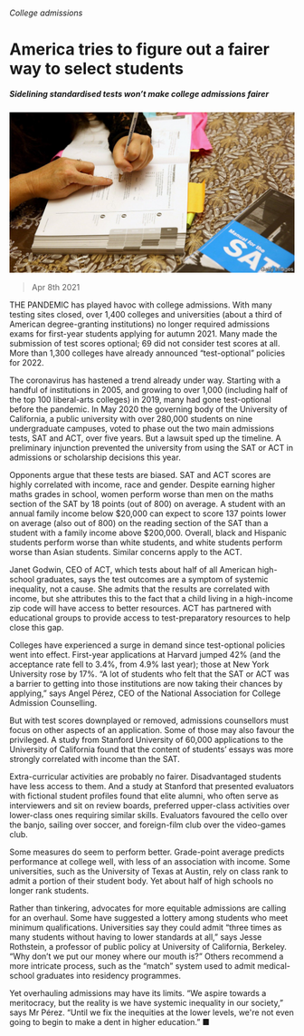 ###### College admissions

# America tries to figure out a fairer way to select students 

##### Sidelining standardised tests won’t make college admissions fairer 

![image](images/20210410_usp503.jpg) 

> Apr 8th 2021 

THE PANDEMIC has played havoc with college admissions. With many testing sites closed, over 1,400 colleges and universities (about a third of American degree-granting institutions) no longer required admissions exams for first-year students applying for autumn 2021. Many made the submission of test scores optional; 69 did not consider test scores at all. More than 1,300 colleges have already announced “test-optional” policies for 2022.

The coronavirus has hastened a trend already under way. Starting with a handful of institutions in 2005, and growing to over 1,000 (including half of the top 100 liberal-arts colleges) in 2019, many had gone test-optional before the pandemic. In May 2020 the governing body of the University of California, a public university with over 280,000 students on nine undergraduate campuses, voted to phase out the two main admissions tests, SAT and ACT, over five years. But a lawsuit sped up the timeline. A preliminary injunction prevented the university from using the SAT or ACT in admissions or scholarship decisions this year.


Opponents argue that these tests are biased. SAT and ACT scores are highly correlated with income, race and gender. Despite earning higher maths grades in school, women perform worse than men on the maths section of the SAT by 18 points (out of 800) on average. A student with an annual family income below $20,000 can expect to score 137 points lower on average (also out of 800) on the reading section of the SAT than a student with a family income above $200,000. Overall, black and Hispanic students perform worse than white students, and white students perform worse than Asian students. Similar concerns apply to the ACT.

Janet Godwin, CEO of ACT, which tests about half of all American high-school graduates, says the test outcomes are a symptom of systemic inequality, not a cause. She admits that the results are correlated with income, but she attributes this to the fact that a child living in a high-income zip code will have access to better resources. ACT has partnered with educational groups to provide access to test-preparatory resources to help close this gap.

Colleges have experienced a surge in demand since test-optional policies went into effect. First-year applications at Harvard jumped 42% (and the acceptance rate fell to 3.4%, from 4.9% last year); those at New York University rose by 17%. “A lot of students who felt that the SAT or ACT was a barrier to getting into those institutions are now taking their chances by applying,” says Angel Pérez, CEO of the National Association for College Admission Counselling.

But with test scores downplayed or removed, admissions counsellors must focus on other aspects of an application. Some of those may also favour the privileged. A study from Stanford University of 60,000 applications to the University of California found that the content of students’ essays was more strongly correlated with income than the SAT.

Extra-curricular activities are probably no fairer. Disadvantaged students have less access to them. And a study at Stanford that presented evaluators with fictional student profiles found that elite alumni, who often serve as interviewers and sit on review boards, preferred upper-class activities over lower-class ones requiring similar skills. Evaluators favoured the cello over the banjo, sailing over soccer, and foreign-film club over the video-games club.

Some measures do seem to perform better. Grade-point average predicts performance at college well, with less of an association with income. Some universities, such as the University of Texas at Austin, rely on class rank to admit a portion of their student body. Yet about half of high schools no longer rank students.

Rather than tinkering, advocates for more equitable admissions are calling for an overhaul. Some have suggested a lottery among students who meet minimum qualifications. Universities say they could admit “three times as many students without having to lower standards at all,” says Jesse Rothstein, a professor of public policy at University of California, Berkeley. “Why don’t we put our money where our mouth is?” Others recommend a more intricate process, such as the “match” system used to admit medical-school graduates into residency programmes.

Yet overhauling admissions may have its limits. “We aspire towards a meritocracy, but the reality is we have systemic inequality in our society,” says Mr Pérez. “Until we fix the inequities at the lower levels, we're not even going to begin to make a dent in higher education.” ■

